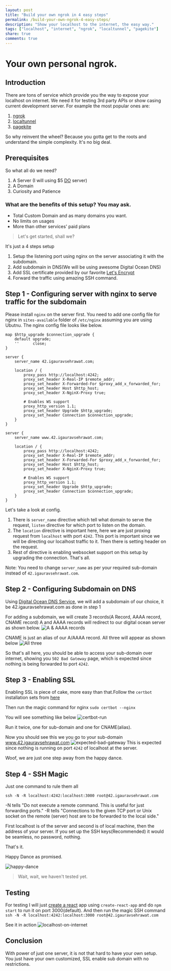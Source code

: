 ```yaml
---
layout: post
title: "Build your own ngrok in 4 easy steps"
permalink: /build-your-own-ngrok-4-easy-steps/
description: "Show your localhost to the internet, the easy way."
tags: ["localhost", "internet", "ngrok", "localtunnel", "pagekite"]
share: true
comments: true
---
```


# Your own personal ngrok.

## Introduction
There are tons of service which provide you the way to expose your localhost on internet. We need it for testing 3rd party APIs or show casing current development server. For example the most popular ones are:
1. [ngrok](https://ngrok.com/)
2. [localtunnel](https://localtunnel.github.io/www/)
3. [pagekite](https://pagekite.net/)

So why reinvent the wheel? Because you gotta get to the roots and understand the simple complexity. It's no big deal.

## Prerequisites
So what all do we need?
1. A Server (I will using $5 [DO](https://www.digitalocean.com/) server)
2. A Domain
3. Curiosity and Patience

### What are the benefits of this setup? You may ask.
+ Total Custom Domain and as many domains you want.
+ No limits on usages
+ More than other services' paid plans

> Let's get started, shall we?

It's just a 4 steps setup
1. Setup the listening port using nginx on the server associating it with the subdomain.
2. Add subdomain in DNS(We will be using awesome Digital Ocean DNS)
3. Add SSL certificate provided by our favorite [Let's Encrypt](https://letsencrypt.org/)
4. Forward the traffic using amazing SSH command.

## Step 1 - Configuring server with nginx to serve traffic for the subdomain
Please install `nginx` on the server first.
You need to add one config file for nginx in `sites-available` folder of `/etc/nginx` assuming you are using Ubutnu. The nginx config file looks like below.

```
map $http_upgrade $connection_upgrade {
    default upgrade;
    ''      close;
}

server {
    server_name 42.igauravsehrawat.com;

    location / {
        proxy_pass http://localhost:4242;
        proxy_set_header X-Real-IP $remote_addr;
        proxy_set_header X-Forwarded-For $proxy_add_x_forwarded_for;
        proxy_set_header Host $http_host;
        proxy_set_header X-NginX-Proxy true;

        # Enables WS support
        proxy_http_version 1.1;
        proxy_set_header Upgrade $http_upgrade;
        proxy_set_header Connection $connection_upgrade;
    }
}

server {
    server_name www.42.igauravsehrawat.com;

    location / {
        proxy_pass http://localhost:4242;
        proxy_set_header X-Real-IP $remote_addr;
        proxy_set_header X-Forwarded-For $proxy_add_x_forwarded_for;
        proxy_set_header Host $http_host;
        proxy_set_header X-NginX-Proxy true;

        # Enables WS support
        proxy_http_version 1.1;
        proxy_set_header Upgrade $http_upgrade;
        proxy_set_header Connection $connection_upgrade;
    }
}
```
Let's take a look at config.
1. There is `server_name` directive which tell what domain to serve the request, `listen` directive for which port to listen on the domain.
2. The `location` directive is important here, here we are just proxing request from `localhost` with port `4242`. This port is important since we will be directing our localhost traffic to it. Then there is setting header on the request.
3. Rest of directive is enabling websocket support on this setup by upgrading the connection. That's all.

Note: You need to change `server_name` as per your required sub-domain instead of `42.igauravsehrawat.com`.

## Step 2 - Configuring Subdomain on DNS
Using [Digital Ocean DNS Service](https://www.digitalocean.com/docs/networking/dns/how-to/manage-records/), we will add a subdomain of our choice, it be 42.igauravsehrawat.com as done in step 1

For adding a subdomain, we will create 3 records(A Record, AAAA record, CNAME record)
A and AAAA records will redirect to our digital ocean server as shown below.
![A & AAAA records](https://preview.ibb.co/iavxYo/Screen_Shot_2018_07_28_at_21_02_25.png)

CNAME is just an alias of our A/AAAA record. All three will appear as shown below
![All three](https://preview.ibb.co/ey6hzT/Screen_Shot_2018_07_28_at_21_03_03.png)

So that's all here, you should be able to access your sub-domain over internet, showing you `502 Bad Gateway` page, which is expected since nothing is being forwarded to port `4242`.


## Step 3 - Enabling SSL
Enabling SSL is piece of cake, more easy than that.Follow the `certbot` installation sets from [here](https://certbot.eff.org/lets-encrypt/ubuntuxenial-nginx)

Then run the magic command for nginx
`sudo certbot --nginx`

You will see something like below
![certbot-run](https://preview.ibb.co/jgKVm8/Screen_Shot_2018_07_28_at_22_17_52.png)

Run it twice, one for sub-domain and one for CNAME(alias).

Now you should see this we you go to your sub-domain www.42.igauravsehrawat.com
![expected-bad-gateway](https://preview.ibb.co/jxi9Do/Screen_Shot_2018_07_28_at_22_29_50.png)
This is expected since nothing is running on port `4242` of localhost at the server.

Woof, we are just one step away from the happy dance.

## Step 4 - SSH Magic

Just one command to rule them all

`ssh -N -R localhost:4242:localhost:3000 root@42.igauravsehrawat.com`

-N tells "Do not execute a remote command.  This is useful for just forwarding ports."
-R tells "Connections to the given TCP port or Unix socket on the remote (server) host are to be forwarded to the local side."

First localhost is of the server and second is of local machine, then the address of your server. If you set up the SSH keys(Recommended) it would be seamless, no password, nothing.

That's it.

Happy Dance as promised.

![happy-dance](https://media.giphy.com/media/10UtqJNULHPfxe/giphy.gif)

> Wait, wait, we haven't tested yet.

## Testing

For testing I will just [create a react](https://github.com/facebook/create-react-app) app using `create-react-app` and do `npm start` to run it on port 3000(default).
And then run the magic SSH command
`ssh -N -R localhost:4242:localhost:3000 root@42.igauravsehrawat.com`

See it in action
![localhost-on-internet](https://i.imgur.com/tMX81nZ.gif)

## Conclusion

With power of just one server, it is not that hard to have your own setup. You just have your own customized, SSL enable sub domain with no restrictions.

